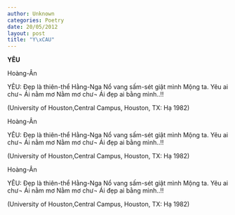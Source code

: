 ```yaml
---
author: Unknown
categories: Poetry
date: 20/05/2012
layout: post
title: "Y\xCAU"
---
```


**YÊU**

Hoàng-Ân


YÊU:    Đẹp là thiên-thể Hằng-Nga
            Nổ vang sấm-sét
                 giật mình Mộng ta.
            Yêu ai chư¬ Ái nằm mơ
             Nằm mơ chư¬ Ái đẹp ai bằng mình..!!



(University of Houston,Central Campus,
 Houston, TX: Hạ 1982)

Hoàng-Ân


YÊU:    Đẹp là thiên-thể Hằng-Nga
            Nổ vang sấm-sét
                 giật mình Mộng ta.
            Yêu ai chư¬ Ái nằm mơ
             Nằm mơ chư¬ Ái đẹp ai bằng mình..!!



(University of Houston,Central Campus,
 Houston, TX: Hạ 1982)

Hoàng-Ân


YÊU:    Đẹp là thiên-thể Hằng-Nga
            Nổ vang sấm-sét
                 giật mình Mộng ta.
            Yêu ai chư¬ Ái nằm mơ
             Nằm mơ chư¬ Ái đẹp ai bằng mình..!!



(University of Houston,Central Campus,
 Houston, TX: Hạ 1982)
